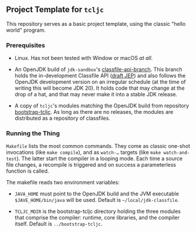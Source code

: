 ## Project Template for `tcljc`

This repository serves as a basic project template, using the classic
"hello world" program.

### Prerequisites

- Linux.  Has not been tested with Window or macOS *at all*.

- An OpenJDK build of `jdk-sandbox`'s
  [classfile-api-branch](https://github.com/openjdk/jdk-sandbox/tree/classfile-api-branch).
  This branch holds the in-development Classfile API ([draft
  JEP](https://openjdk.org/jeps/8280389)) and also follows the OpenJDK
  development version on an irregular schedule (at the time of writing
  this will become JDK 20).  It holds code that may change at the drop
  of a hat, and that may never make it into a stable JDK release.

- A copy of `tcljc`'s modules matching the OpenJDK build from
  repository
  [bootstrap-tcljc](https://github.com/mva/bootstrap-tcljc).  As long
  as there are no releases, the modules are distributed as a
  repository of classfiles.

### Running the Thing

`Makefile` lists the most common commands.  They come as classic
one-shot invocations (like `make compile`), and as `watch-…` targets
(like `make watch-and-test`).  The latter start the compiler in a
looping mode.  Each time a source file changes, a recompile is
triggered and on success a parameterless function is called.

The makefile reads two environment variables:

- `JAVA_HOME` must point to the OpenJDK build and the JVM executable
  `$JAVE_HOME/bin/java` will be used.  Default is
  `~/local/jdk-classfile`.

- `TCLJC_MDIR` is the bootstrap-tcljc directory holding the three
  modules that comprise the compiler: runtime, core libraries, and the
  compiler itself.  Default is `../bootstrap-tcljc`.
